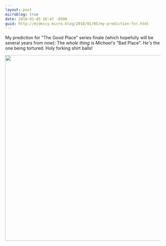 ```yaml
---
layout: post
microblog: true
date: 2018-01-05 16:47 -0500
guid: http://mjdescy.micro.blog/2018/01/05/my-prediction-for.html
---
```

My prediction for "The Good Place" series finale (which hopefully will be several years from now): The _whole thing_ is _Michael's_ "Bad Place". _He's_ the one being tortured. Holy forking shirt balls!

<img src="http://mjdescy.micro.blog/uploads/2018/5c584937a1.jpg" width="600" height="599" />
